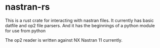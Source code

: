 # nastran-rs

This is a rust crate for interacting with nastran files. It currently has basic
datfile and op2 file parsers. And it has the beginnings of a python module for
use from python

The op2 reader is written against NX Nastran 11 currently.
